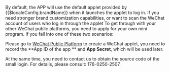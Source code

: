 <IntegrationDetailCard title="Step 2: Create a WeChat applet on the WeChat open platform (optional)">

By default, the APP will use the default applet provided by {{$localeConfig.brandName}} when it launches the applet to log in. If you need stronger brand customization capabilities, or want to scan the WeChat account of users who log in through the applet To get through with your other WeChat public platforms, you need to apply for your own mini program. If you fall into one of these two scenarios:

Please go to [WeChat Public Platform](https://mp.weixin.qq.com/wxopen/waregister?action=step1) to create a WeChat applet, you need to record the **App ID of the app ** and **App Secret**, which will be used later.

At the same time, you need to contact us to obtain the source code of the small login. For details, please consult: 176-0250-2507.

</IntegrationDetailCard>
